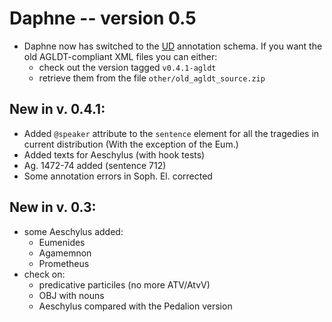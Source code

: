 # Daphne -- version 0.5

* Daphne now has switched to the [UD](https://universaldependencies.org/)
annotation schema. If you want the old AGLDT-compliant XML files you can either:
  - check out the version tagged `v0.4.1-agldt`
  - retrieve them from the file `other/old_agldt_source.zip`

## New in v. 0.4.1:

* Added `@speaker` attribute to the `sentence` element for all the tragedies in
current distribution (With the exception of the Eum.)
* Added texts for Aeschylus (with hook tests)
* Ag. 1472-74 added (sentence 712)
* Some annotation errors in Soph. El. corrected

## New in v. 0.3:

* some Aeschylus added:
    * Eumenides
    * Agamemnon
    * Prometheus
* check on:
    * predicative particiles (no more ATV/AtvV)
    * OBJ with nouns
    * Aeschylus compared with the Pedalion version
